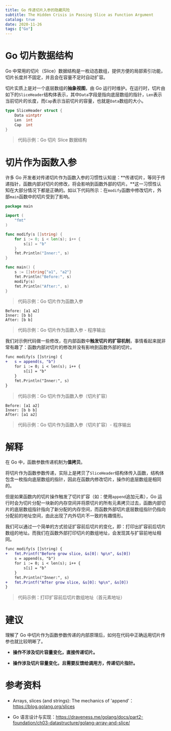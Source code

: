 ```yaml
---
title: Go 传递切片入参的隐藏风险
subtitle: The Hidden Crisis in Passing Slice as Function Argument
catalog: true
date: 2020-11-26
tags: ["Go"]
---
```


# Go 切片数据结构

Go 中常用的切片（Slice）数据结构是一枚动态数组，提供方便的局部索引功能，切片长度并不固定，并且会在容量不足时自动扩容。

切片实质上是对一个底层数组的**抽象视图**，由 Go 运行时维护。在运行时，切片由如下的`SliceHeader`结构体表示，其中`Data`字段是指向底层数组的指针，`Len`表示当前切片的长度，而`Cap`表示当前切片的容量，也就是`Data`数组的大小。

```go
type SliceHeader struct {
	Data uintptr
	Len  int
	Cap  int
}
```
> 代码示例：Go 切片 Slice 数据结构

# 切片作为函数入参

许多 Go 开发者对传递切片作为函数入参的习惯性认知是：**传递切片，等同于传递指针，函数内部对切片的修改，将会影响到函数外部的切片。**这一习惯性认知在大部分情况下都是正确的。如以下代码所示：在`modify`函数中修改切片，外部`main`函数中的切片受到了影响。

```go
package main

import (
	"fmt"
)

func modify(s []string) {
	for i := 0; i < len(s); i++ {
		s[i] = "b"
	}
	fmt.Println("Inner:", s)
}

func main() {
	s := []string{"a1", "a2"}
	fmt.Println("Before:", s)
	modify(s)
	fmt.Println("After:", s)
}
```
> 代码示例：Go 切片作为函数入参

```plain
Before: [a1 a2]
Inner: [b b]
After: [b b]
```
> 代码示例：Go 切片作为函数入参 - 程序输出

我们对示例代码做一些修改，在内部函数中**触发切片的扩容机制**，事情看起来就非常有趣了：函数内部对切片的修改并没有影响到函数外部的切片。

```diff
func modify(s []string) {
+   s = append(s, "b")
	for i := 0; i < len(s); i++ {
		s[i] = "b"
	}
	fmt.Println("Inner:", s)
}
```
> 代码示例：Go 切片作为函数入参（切片扩容）

```plain
Before: [a1 a2]
Inner: [b b b]
After: [a1 a2]
```
> 代码示例：Go 切片作为函数入参（切片扩容）- 程序输出

# 解释

在 Go 中，函数参数传递机制为**值拷贝**。

将切片作为函数参数传递，实际上是拷贝了`SliceHeader`结构体传入函数，结构体包含一枚指向底层数组的指针，因此在函数内修改切片，操作的底层数组是相同的。

但是如果函数内的切片操作触发了切片扩容（如：使用`append`追加元素），Go 运行时会为切片分配一块新的内存空间并将原切片的所有元素拷贝过去，函数内部切片的底层数组指针指向了新分配的内存空间，而函数外部切片底层数组指针仍指向分配前的地址空间，由此出现了内外切片不一致的有趣情形。

我们可以通过一个简单的方式验证扩容前后切片的变化，即：打印出扩容前后切片数组的地址。而我们在函数外部打印切片的数组地址，会发现其与扩容前地址相同。

```diff
func modify(s []string) {
+   fmt.Printf("Before grow slice, &s[0]: %p\n", &s[0])
    s = append(s, "b")
	for i := 0; i < len(s); i++ {
		s[i] = "b"
	}
    fmt.Println("Inner:", s)
+   fmt.Printf("After grow slice, &s[0]: %p\n", &s[0])
}
```
> 代码示例：打印扩容前后切片数组地址（首元素地址）

# 建议

理解了 Go 中切片作为函数参数传递的内部原理后，如何在代码中正确运用切片传参也就比较明晰了。

- **操作不涉及切片容量变化，直接传递切片。**

- **操作涉及切片容量变化，且需要反馈给调用方，传递切片指针。**

# 参考资料

- Arrays, slices (and strings): The mechanics of 'append'：https://blog.golang.org/slices

- Go 语言设计与实现：https://draveness.me/golang/docs/part2-foundation/ch03-datastructure/golang-array-and-slice/

<!-- EOF -->
